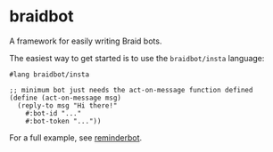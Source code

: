 braidbot
========

A framework for easily writing Braid bots.

The easiest way to get started is to use the `braidbot/insta` language:

```racket
#lang braidbot/insta

;; minimum bot just needs the act-on-message function defined
(define (act-on-message msg)
  (reply-to msg "Hi there!"
    #:bot-id "..."
    #:bot-token "..."))
```

For a full example, see [reminderbot](https://github.com/braidchat/reminderbot).
